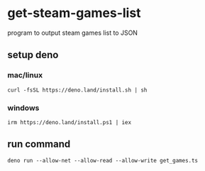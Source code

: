 # get-steam-games-list
program to output steam games list to JSON

## setup deno
### mac/linux
```
curl -fsSL https://deno.land/install.sh | sh
```
### windows
```
irm https://deno.land/install.ps1 | iex
```

## run command
```
deno run --allow-net --allow-read --allow-write get_games.ts
```
